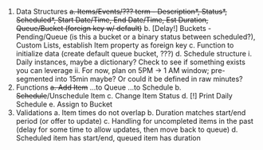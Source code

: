 1. Data Structures
    ~~a. Items/Events/??? term - Description*, Status*, Scheduled*, Start Date/Time, End Date/Time, Est Duration, Queue/Bucket (foreign key w/ default)~~
    b. [Delay!] Buckets - Pending/Queue (is this a bucket or a binary status between scheduled?), Custom Lists, establish Item property as foreign key
    c. Function to initialize data (create default queue bucket, ???)
    d. Schedule structure
        i. Daily instances, maybe a dictionary?  Check to see if something exists you can leverage
        ii. For now, plan on 5PM -> 1 AM window; pre-segmented into 15min maybe?  Or could it be defined in raw minutes?
2. Functions
    ~~a. Add Item~~
        ...to Queue
        ...to Schedule
    b. ~~Schedule~~/Unschedule Item
    c. Change Item Status
    d. [!] Print Daily Schedule
    e. Assign to Bucket
3. Validations
    a. Item times do not overlap
    b. Duration matches start/end period (or offer to update)
    c. Handling for uncompleted items in the past (delay for some time to allow updates, then move back to queue)
    d. Scheduled item has start/end, queued item has duration